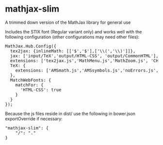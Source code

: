 # mathjax-slim
A trimmed down version of the MathJax library for general use

Includes the STIX font (Regular variant only) and works well with the following configuration (other configurations may need other files):

<pre>MathJax.Hub.Config({
  tex2jax: {inlineMath: [['$','$'],['\\(','\\)']]},
  jax: ['input/TeX','output/HTML-CSS', 'output/CommonHTML'],
  extensions: ['tex2jax.js','MathMenu.js','MathZoom.js', 'CHTML-preview.js'],
  TeX: {
    extensions: ['AMSmath.js','AMSsymbols.js','noErrors.js','noUndefined.js']
  },
  MatchWebFonts: {
    matchFor: {
      'HTML-CSS': true
    }
  }
});</pre>

Because the js files reside in dist/ use the following in bower.json exportOverride if necessary:

<pre>"mathjax-slim": {
    "/": "."
}</pre>
